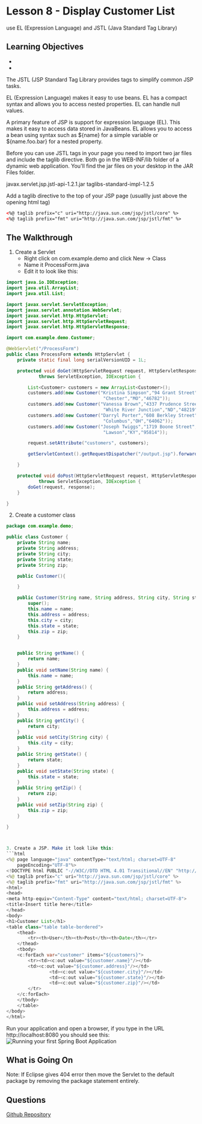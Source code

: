 <!-- enter lesson number and title below separated by hyphen-->
# Lesson 8 - Display Customer List

use EL (Expression Language) and JSTL (Java Standard Tag Library)
## Learning Objectives
*
*

The JSTL (JSP Standard Tag Library provides tags to simplify common JSP tasks.

EL (Expression Language) makes it easy to use beans. EL has a compact syntax and allows you to access nested properties. EL can handle null values.

A primary feature of JSP is support for expression language (EL). This makes it easy to access data stored in JavaBeans. EL allows you to access a bean using syntax such as ${name} for a simple variable or ${name.foo.bar} for a nested property.

Before you can use JSTL tags in your page you need to import two jar files and include the taglib directive. Both go in the WEB-INF/lib folder of a dynamic web application.  You'll find the jar files on your desktop in the JAR Files folder.

javax.servlet.jsp.jstl-api-1.2.1.jar
taglibs-standard-impl-1.2.5


Add a taglib directive to the top of your JSP page (usuallly just above the opening html tag)

```html
<%@ taglib prefix="c" uri="http://java.sun.com/jsp/jstl/core" %>
<%@ taglib prefix="fmt" uri="http://java.sun.com/jsp/jstl/fmt" %>
```


## The Walkthrough

1. Create a Servlet
	* Right click on com.example.demo and click New -> Class
	* Name it ProcessForm.java
	* Edit it to look like this:

```java
import java.io.IOException;
import java.util.ArrayList;
import java.util.List;

import javax.servlet.ServletException;
import javax.servlet.annotation.WebServlet;
import javax.servlet.http.HttpServlet;
import javax.servlet.http.HttpServletRequest;
import javax.servlet.http.HttpServletResponse;

import com.example.demo.Customer;

@WebServlet("/ProcessForm")
public class ProcessForm extends HttpServlet {
	private static final long serialVersionUID = 1L;

	protected void doGet(HttpServletRequest request, HttpServletResponse response)
			throws ServletException, IOException {

		List<Customer> customers = new ArrayList<Customer>();
		customers.add(new Customer("Kristina Simpson","94 Grant Street",
									"Chester","MO","46782"));
		customers.add(new Customer("Vanessa	Brown","4337 Prudence Street",
									"White River Junction","ND","48219"));
		customers.add(new Customer("Darryl Porter","608 Berkley Street",
									"Columbus","OH","64062"));
		customers.add(new Customer("Joseph Twiggs","1719 Boone Street",
									"Lawson","KY","95814"));

		request.setAttribute("customers", customers);

		getServletContext().getRequestDispatcher("/output.jsp").forward(request, response);

	}

	protected void doPost(HttpServletRequest request, HttpServletResponse response)
			throws ServletException, IOException {
		doGet(request, response);
	}

}

```


2. Create a customer class

```java
package com.example.demo;

public class Customer {
	private String name;
	private String address;
	private String city;
	private String state;
	private String zip;

	public Customer(){

	}

	public Customer(String name, String address, String city, String state, String zip) {
		super();
		this.name = name;
		this.address = address;
		this.city = city;
		this.state = state;
		this.zip = zip;
	}


	public String getName() {
		return name;
	}
	public void setName(String name) {
		this.name = name;
	}
	public String getAddress() {
		return address;
	}
	public void setAddress(String address) {
		this.address = address;
	}
	public String getCity() {
		return city;
	}
	public void setCity(String city) {
		this.city = city;
	}
	public String getState() {
		return state;
	}
	public void setState(String state) {
		this.state = state;
	}
	public String getZip() {
		return zip;
	}
	public void setZip(String zip) {
		this.zip = zip;
	}

}



3. Create a JSP. Make it look like this:
```html
<%@ page language="java" contentType="text/html; charset=UTF-8"
    pageEncoding="UTF-8"%>
<!DOCTYPE html PUBLIC "-//W3C//DTD HTML 4.01 Transitional//EN" "http://www.w3.org/TR/html4/loose.dtd">
<%@ taglib prefix="c" uri="http://java.sun.com/jsp/jstl/core" %>
<%@ taglib prefix="fmt" uri="http://java.sun.com/jsp/jstl/fmt" %>
<html>
<head>
<meta http-equiv="Content-Type" content="text/html; charset=UTF-8">
<title>Insert title here</title>
</head>
<body>
<h1>Customer List</h1>
<table class="table table-bordered">
    <thead>
        <tr><th>User</th><th>Post</th><th>Date</th></tr>
    </thead>
    <tbody>
    <c:forEach var="customer" items="${customers}">
        <tr><td><c:out value="${customer.name}"/></td>
        <td><c:out value="${customer.address}"/></td>
				<td><c:out value="${customer.city}"/></td>
				<td><c:out value="${customer.state}"/></td>
				<td><c:out value="${customer.zip}"/></td>
        </tr>
    </c:forEach>
    </tbody>
    </table>
</body>
</html>
```


Run your application and open a browser, if you type in the URL http://localhost:8080 you should see this:
![Running your first Spring Boot Application](img/Lesson01.png "Running your first Spring Boot Application")

## What is Going On
Note: If Eclipse gives 404 error then move the Servlet to the default package by removing the package statement entirely.


## Questions


[Github Repository](https://github.com/ajhenley/SpringBoot_01)
